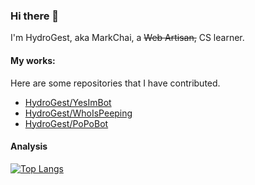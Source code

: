 ### Hi there 👋

I'm HydroGest, aka MarkChai, a ~~Web Artisan,~~ CS learner.

#### My works:
Here are some repositories that I have contributed.

- [HydroGest/YesImBot](HydroGest/YesImBot)
- [HydroGest/WhoIsPeeping](HydroGest/WhoIsPeeping)
- [HydroGest/PoPoBot](HydroGest/PopoBot)

#### Analysis

[![Top Langs](https://github-readme-stats.vercel.app/api/top-langs/?username=HydroGest&layout=compact)]()


